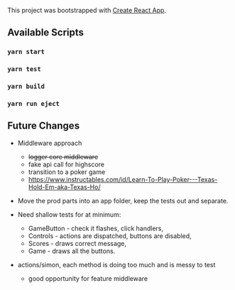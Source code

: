 This project was bootstrapped with [Create React App](https://github.com/facebook/create-react-app).

## Available Scripts

### `yarn start`
### `yarn test`
### `yarn build`
### `yarn run eject`

## Future Changes

* Middleware approach
  * ~~logger core middleware~~
  * fake api call for highscore
  * transition to a poker game
  * https://www.instructables.com/id/Learn-To-Play-Poker---Texas-Hold-Em-aka-Texas-Ho/

* Move the prod parts into an app folder, keep the tests out and separate.
* Need shallow tests for at minimum:
  * GameButton - check it flashes, click handlers,
  * Controls - actions are dispatched, buttons are disabled,
  * Scores - draws correct message,
  * Game - draws all the buttons.
* actions/simon, each method is doing too much and is messy to test
  * good opportunity for feature middleware
